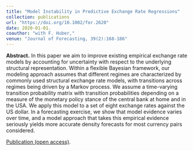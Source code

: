 ```yaml
---
title: "Model Instability in Predictive Exchange Rate Regressions"
collection: publications
url: "https://doi.org/10.1002/for.2620"
date: 2020-01-01. 
coauthor: "with F. Huber,"
venue: "Journal of Forecasting, 39(2):168-186"
---
```

**Abstract.** In this paper we aim to improve existing empirical exchange rate models by accounting for uncertainty with respect to the underlying structural representation. Within a flexible Bayesian framework, our modeling approach assumes that different regimes are characterized by commonly used structural exchange rate models, with transitions across regimes being driven by a Markov process. We assume a time-varying transition probability matrix with transition probabilities depending on a measure of the monetary policy stance of the central bank at home and in the USA. We apply this model to a set of eight exchange rates against the US dollar. In a forecasting exercise, we show that model evidence varies over time, and a model approach that takes this empirical evidence seriously yields more accurate density forecasts for most currency pairs considered.

[Publication (open access)](https://doi.org/10.1002/for.2620).

